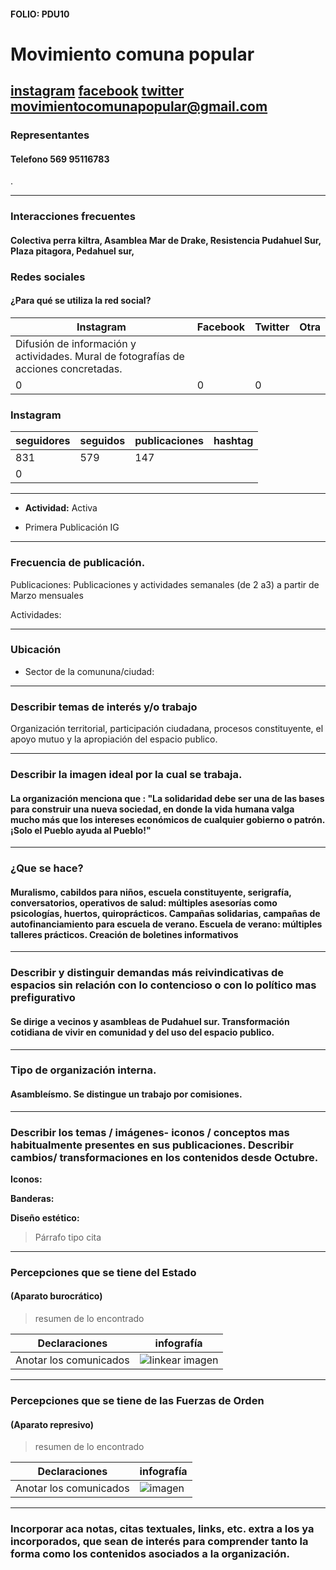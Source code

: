 #### FOLIO: PDU10

# Movimiento comuna popular


[instagram](https://www.instagram.com/p/CEtmrlHpLPW/
)
[facebook]()
[twitter]()
<movimientocomunapopular@gmail.com>
---

### Representantes
####  Telefono 569 95116783
.

---
### Interacciones frecuentes
#### Colectiva perra kiltra, Asamblea Mar de Drake, Resistencia Pudahuel Sur, Plaza pitagora, Pedahuel sur,


### Redes sociales
#### ¿Para qué se utiliza la red social?
| Instagram | Facebook | Twitter | Otra 
|---|---|---|---|
|Difusión de información y actividades. Mural de fotografías de acciones concretadas.
|0|0| 0|

### **Instagram**
| seguidores | seguidos | publicaciones | hashtag 
|---|---|---|---|
|831|	579|	147
| 0

---

* **Actividad:**  Activa
 

* Primera Publicación IG

---
### Frecuencia de publicación.

Publicaciones: Publicaciones y actividades semanales (de 2 a3) a partir de Marzo mensuales


Actividades:

---
### Ubicación
* Sector de la comununa/ciudad:

---
### Describir temas de interés y/o trabajo
Organización territorial, participación ciudadana, procesos constituyente, el apoyo mutuo y la apropiación del espacio publico.

---
### Describir la imagen ideal por la cual se trabaja.
#### La organización menciona que : "La solidaridad debe ser una de las bases para construir una nueva sociedad, en donde la vida humana valga mucho más que los intereses económicos de cualquier gobierno o patrón. ¡Solo el Pueblo ayuda al Pueblo!"


---
### ¿Que se hace?
#### Muralismo, cabildos para niños, escuela constituyente, serigrafía, conversatorios, operativos de salud: múltiples asesorías como psicologías, huertos, quiroprácticos. Campañas solidarias, campañas de autofinanciamiento para escuela de verano. Escuela de verano: múltiples talleres prácticos. Creación de boletines informativos


---
### Describir y distinguir demandas más reivindicativas de espacios sin relación con lo contencioso o con lo político mas prefigurativo
#### Se dirige a vecinos y asambleas de Pudahuel sur. Transformación cotidiana de vivir en comunidad y del uso del espacio publico.


---
### Tipo de organización interna.
#### Asambleísmo. Se distingue un trabajo por comisiones.


---
### Describir los temas / imágenes- iconos / conceptos mas habitualmente presentes en sus publicaciones. Describir cambios/ transformaciones en los contenidos desde Octubre.

**Iconos:**

**Banderas:**

**Diseño estético:**

> Párrafo tipo cita 

---
### Percepciones que se tiene del Estado
#### (Aparato burocrático)
> resumen de lo encontrado

| Declaraciones | infografía | 
|---|---|
|Anotar los comunicados | ![linkear imagen]() |

---
### Percepciones que se tiene de las Fuerzas de Orden
#### (Aparato represivo)
> resumen de lo encontrado

| Declaraciones | infografía | 
|---|---|
|Anotar los comunicados | ![imagen]() |


---
### Incorporar aca notas, citas textuales, links, etc. extra a los ya incorporados, que sean de interés para comprender tanto la forma como los contenidos asociados a la organización.
